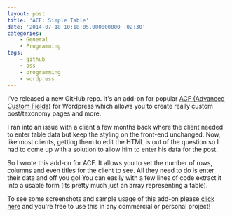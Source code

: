 ```yaml
---
layout: post
title: 'ACF: Simple Table'
date: '2014-07-18 10:18:05.000000000 -02:30'
categories:
    - General
    - Programming
tags:
    - github
    - oss
    - programming
    - wordpress
---
```

I've released a new GitHub repo. It's an add-on for popular [ACF (Advanced Custom Fields)](http://www.advancedcustomfields.com/) for Wordpress which allows you to create really custom post/taxonomy pages and more.

I ran into an issue with a client a few months back where the client needed to enter table data but keep the styling on the front-end unchanged. Now, like most clients, getting them to edit the HTML is out of the question so I had to come up with a solution to allow him to enter his data for the post.

So I wrote this add-on for ACF. It allows you to set the number of rows, columns and even titles for the client to see. All they need to do is enter their data and off you go! You can easily with a few lines of code extract it into a usable form (its pretty much just an array representing a table).

To see some screenshots and sample usage of this add-on please [click here](https://github.com/ohmybrew/acf-simple_table) and you're free to use this in any commercial or personal project!
